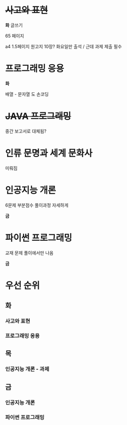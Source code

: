 # ~~사고와 표현~~

**화**
글쓰기

65 페이지

a4 1.5페이지 원고지 10장?
화요일만 출석 / 근데 과제 제출 필수
# 프로그래밍 응용
**화**

배열 - 문자열 도 손코딩
# ~~JAVA 프로그래밍~~ 

중간 보고서로 대체됨?
# 인류 문명과 세계 문화사

미뤄짐
# 인공지능 개론

6문제 부분점수 풀이과정 자세하게

**금**
# 파이썬 프로그래밍

교재 문제 풀이에서만 나옴

**금**

# 우선 순위

## 화
### 사고와 표현 
### 프로그래밍 응용
## 목 


### 인공지능 개론 - 과제
## 금

### 인공지능 개론 
### 파이썬 프로그래밍 
